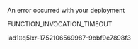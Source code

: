An error occurred with your deployment

FUNCTION_INVOCATION_TIMEOUT

iad1::q5lxr-1752106569987-9bbf9e7898f3
